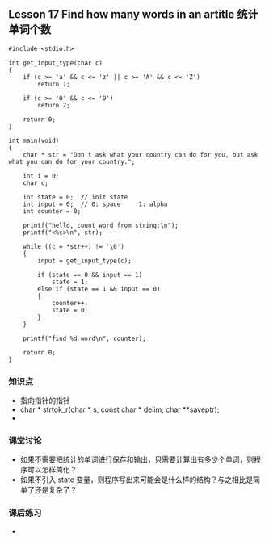 ## Lesson 17 Find how many words in an artitle 统计单词个数
	#include <stdio.h>
	
	int get_input_type(char c)
	{
		if (c >= 'a' && c <= 'z' || c >= 'A' && c <= 'Z')
			return 1;
	
		if (c >= '0' && c <= '9')
			return 2;
	
		return 0;
	}
	
	int main(void)
	{
		char * str = "Don't ask what your country can do for you, but ask what you can do for your country.";
	
		int i = 0;
		char c;
	
		int state = 0;	// init state
		int input = 0;	// 0: space		1: alpha
		int counter = 0;
	
		printf("hello, count word from string:\n");
		printf("<%s>\n", str);
	
		while ((c = *str++) != '\0')
		{
			input = get_input_type(c);			
	
			if (state == 0 && input == 1)
				state = 1;
			else if (state == 1 && input == 0)
			{
				counter++;
				state = 0;
			} 
		}
		
		printf("find %d word\n", counter);
		
		return 0;
	}

### 知识点
* 指向指针的指针
* char * strtok_r(char * s, const char * delim, char **saveptr);
* 
	
### 课堂讨论
* 如果不需要把统计的单词进行保存和输出，只需要计算出有多少个单词，则程序可以怎样简化？
* 如果不引入 state 变量，则程序写出来可能会是什么样的结构？与之相比是简单了还是复杂了？
	
### 课后练习
* 
